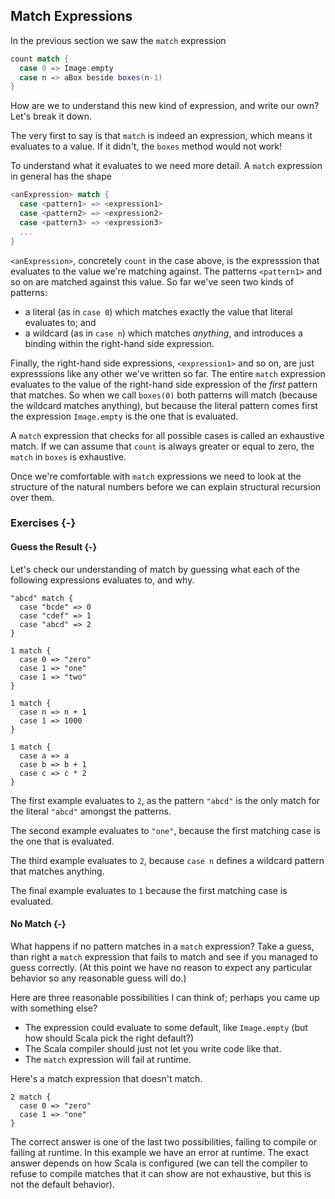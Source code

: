 ## Match Expressions

In the previous section we saw the `match` expression

```scala
count match {
  case 0 => Image.empty
  case n => aBox beside boxes(n-1)
}
```

How are we to understand this new kind of expression,
and write our own?
Let's break it down.

The very first to say is that `match` is indeed an expression,
which means it evaluates to a value.
If it didn't, the `boxes` method would not work!

To understand what it evaluates to we need more detail.
A `match` expression in general has the shape

```scala
<anExpression> match {
  case <pattern1> => <expression1>
  case <pattern2> => <expression2>
  case <pattern3> => <expression3>
  ...
}
```

`<anExpression>`, concretely `count` in the case above, is the expresssion that evaluates to the value we're matching against.
The patterns `<pattern1>` and so on are matched against this value.
So far we've seen two kinds of patterns:

 - a literal (as in `case 0`) which matches exactly the value that literal evaluates to; and
 - a wildcard (as in `case n`) which matches *anything*, and introduces a binding within the right-hand side expression.

Finally, the right-hand side expressions, `<expression1>` and so on, are just expresssions like any other we've written so far.
The entire `match` expression evaluates to the value of the right-hand side expression of the *first* pattern that matches.
So when we call `boxes(0)` both patterns will match (because the wildcard matches anything), but because the literal pattern comes first the expression `Image.empty` is the one that is evaluated.

A `match` expression that checks for all possible cases is called an exhaustive match.
If we can assume that `count` is always greater or equal to zero, the `match` in `boxes` is exhaustive.

Once we're comfortable with `match` expressions we need to look at the structure of the natural numbers before we can explain structural recursion over them.


### Exercises {-}

#### Guess the Result {-}

Let's check our understanding of match by guessing what each of the following expressions evaluates to, and why.

```tut:silent
"abcd" match {
  case "bcde" => 0
  case "cdef" => 1
  case "abcd" => 2
}
```

```tut:fail:silent
1 match {
  case 0 => "zero"
  case 1 => "one"
  case 1 => "two"
}
```

```tut:fail:silent
1 match {
  case n => n + 1
  case 1 => 1000
}
```

```tut:fail:silent
1 match {
  case a => a
  case b => b + 1
  case c => c * 2
}
```

<div class="solution">

The first example evaluates to `2`, as the pattern `"abcd"` is the only match for the literal `"abcd"` amongst the patterns.

The second example evaluates to `"one"`, because the first matching case is the one that is evaluated.

The third example evaluates to `2`, because `case n` defines a wildcard pattern that matches anything.

The final example evaluates to `1` because the first matching case is evaluated.
</div>

#### No Match {-}

What happens if no pattern matches in a `match` expression?
Take a guess, than right a `match` expression that fails to match and see if you managed to guess correctly.
(At this point we have no reason to expect any particular behavior so any reasonable guess will do.)

<div class="solution">
Here are three reasonable possibilities I can think of; perhaps you came up with something else?

 - The expression could evaluate to some default, like `Image.empty` (but how should Scala pick the right default?)
 - The Scala compiler should just not let you write code like that.
 - The `match` expression will fail at runtime.

Here's a match expression that doesn't match.

```tut:fail:book
2 match {
  case 0 => "zero"
  case 1 => "one"
}
```

The correct answer is one of the last two possibilities, failing to compile or failing at runtime.
In this example we have an error at runtime.
The exact answer depends on how Scala is configured (we can tell the compiler to refuse to compile matches that it can show are not exhaustive, but this is not the default behavior).
</div>
